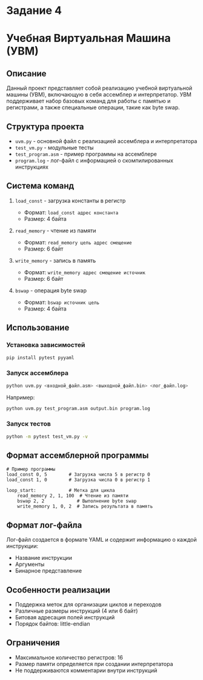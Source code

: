 # Задание 4

# Учебная Виртуальная Машина (УВМ)

## Описание
Данный проект представляет собой реализацию учебной виртуальной машины (УВМ), включающую в себя ассемблер и интерпретатор. УВМ поддерживает набор базовых команд для работы с памятью и регистрами, а также специальные операции, такие как byte swap.

## Структура проекта
- `uvm.py` - основной файл с реализацией ассемблера и интерпретатора
- `test_vm.py` - модульные тесты
- `test_program.asm` - пример программы на ассемблере
- `program.log` - лог-файл с информацией о скомпилированных инструкциях

## Система команд
1. `load_const` - загрузка константы в регистр
   - Формат: `load_const адрес константа`
   - Размер: 4 байта

2. `read_memory` - чтение из памяти
   - Формат: `read_memory цель адрес смещение`
   - Размер: 6 байт

3. `write_memory` - запись в память
   - Формат: `write_memory адрес смещение источник`
   - Размер: 6 байт

4. `bswap` - операция byte swap
   - Формат: `bswap источник цель`
   - Размер: 4 байта

## Использование

### Установка зависимостей
```bash
pip install pytest pyyaml
```

### Запуск ассемблера
```bash
python uvm.py <входной_файл.asm> <выходной_файл.bin> <лог_файл.log>
```

Например:
```bash
python uvm.py test_program.asm output.bin program.log
```

### Запуск тестов
```bash
python -m pytest test_vm.py -v
```

## Формат ассемблерной программы
```assembly
# Пример программы
load_const 0, 5        # Загрузка числа 5 в регистр 0
load_const 1, 0        # Загрузка числа 0 в регистр 1

loop_start:            # Метка для цикла
    read_memory 2, 1, 100  # Чтение из памяти
    bswap 2, 2            # Выполнение byte swap
    write_memory 1, 0, 2  # Запись результата в память
```

## Формат лог-файла
Лог-файл создается в формате YAML и содержит информацию о каждой инструкции:
- Название инструкции
- Аргументы
- Бинарное представление

## Особенности реализации
- Поддержка меток для организации циклов и переходов
- Различные размеры инструкций (4 или 6 байт)
- Битовая адресация полей инструкций
- Порядок байтов: little-endian

## Ограничения
- Максимальное количество регистров: 16
- Размер памяти определяется при создании интерпретатора
- Не поддерживаются комментарии внутри инструкций
